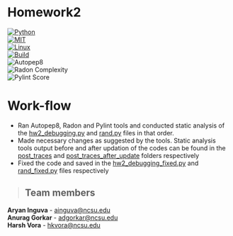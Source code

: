 # Homework2
[![Python](https://img.shields.io/badge/Python-3.13-blue?style=for-the-badge&logo=python&logoColor=blue)](https://docs.python.org/3.13/whatsnew/3.13.html)  
[![MIT](https://img.shields.io/badge/License-MIT-red?style=for-the-badge)](https://opensource.org/license/mit)  
[![Linux](https://img.shields.io/badge/Platform-Linux-yellow?style=for-the-badge&logo=linux&logoColor=blue)](https://www.linux.org/)  
[![Build](https://img.shields.io/github/actions/workflow/status/CSC510-YTS/HW1/python-app.yml?style=for-the-badge&logo=pytest&logoColor=green)](https://github.com/CSC510SEFALL2024/Homework1/actions/workflows/pylint.yml)  
![Autopep8](https://img.shields.io/badge/autopep8-check-brightgreen?style=for-the-badge&logoColor=green)    
![Radon Complexity](https://img.shields.io/badge/radon-A--4-brightgreen?style=for-the-badge&logoColor=green)  
![Pylint Score](https://img.shields.io/badge/pylint-10%2F10-brightgreen?style=for-the-badge&logoColor=green)

# Work-flow
* Ran Autopep8, Radon and Pylint tools and conducted static analysis of the [hw2_debugging.py](https://github.com/CSC510SEFALL2024/Homework2/blob/main/hw2/hw2_debugging.py) and [rand.py](https://github.com/CSC510SEFALL2024/Homework2/blob/main/hw2/rand.py) files in that order.
* Made necessary changes as suggested by the tools. Static analysis tools output before and after updation of the codes can be found in the [post_traces](https://github.com/CSC510SEFALL2024/Homework2/tree/main/post_traces) and [post_traces_after_update](https://github.com/CSC510SEFALL2024/Homework2/tree/main/post_traces_after_update) folders respectively
* Fixed the code and saved in the [hw2_debugging_fixed.py](https://github.com/CSC510SEFALL2024/Homework2/blob/main/hw2_debugging_fixed.py) and [rand_fixed.py](https://github.com/CSC510SEFALL2024/Homework2/blob/main/rand_fixed.py) files respectively

> ## Team members
**Aryan Inguva** - ainguva@ncsu.edu <br />
**Anurag Gorkar** - adgorkar@ncsu.edu <br />
**Harsh Vora** - hkvora@ncsu.edu <br />
